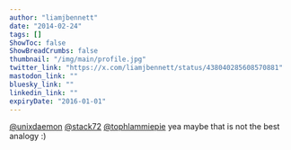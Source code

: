 ```yaml
---
author: "liamjbennett"
date: "2014-02-24"
tags: []
ShowToc: false
ShowBreadCrumbs: false
thumbnail: "/img/main/profile.jpg"
twitter_link: "https://x.com/liamjbennett/status/438040285608570881"
mastodon_link: ""
bluesky_link: ""
linkedin_link: ""
expiryDate: "2016-01-01"
---
```


[@unixdaemon](https://x.com/unixdaemon) [@stack72](https://x.com/stack72) [@tophlammiepie](https://x.com/tophlammiepie) yea maybe that is not the best analogy :)

